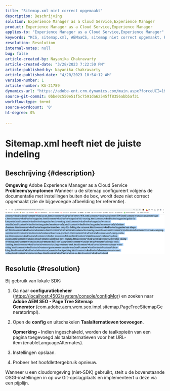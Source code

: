 ```yaml
---
title: "Sitemap.xml niet correct opgemaakt"
description: Beschrijving
solution: Experience Manager as a Cloud Service,Experience Manager
product: Experience Manager as a Cloud Service,Experience Manager
applies-to: "Experience Manager as a Cloud Service,Experience Manager"
keywords: "KCS, sitemap.xml, AEMaaCS, sitemap niet correct opgemaakt, Page Tree Sitemap Generator, taal-alternatief"
resolution: Resolution
internal-notes: null
bug: false
article-created-by: Nayanika Chakravarty
article-created-date: "3/28/2023 7:22:50 PM"
article-published-by: Nayanika Chakravarty
article-published-date: "4/20/2023 10:54:12 AM"
version-number: 1
article-number: KA-21789
dynamics-url: "https://adobe-ent.crm.dynamics.com/main.aspx?forceUCI=1&pagetype=entityrecord&etn=knowledgearticle&id=a58337ec-9dcd-ed11-b597-6045bd0065b6"
source-git-commit: 0bbe0c550e51f5c7591da62545ff8356abb5af31
workflow-type: tm+mt
source-wordcount: '0'
ht-degree: 0%

---
```


# Sitemap.xml heeft niet de juiste indeling

## Beschrijving {#description}

<b>Omgeving</b>
Adobe Experience Manager as a Cloud Service
<b>Probleem/symptomen</b>
Wanneer u de sitemap configureert volgens de documentatie met instellingen buiten de box, wordt deze niet correct opgemaakt (zie de bijgevoegde afbeelding ter referentie).

![](assets/___3ee61370-b4d7-ed11-a7c7-6045bd006704___.png)


## Resolutie {#resolution}


Bij gebruik van lokale SDK:

1. Ga naar <b>configuratiebeheer</b> ([https://localhost:4502/system/console/configMgr](http://localhost:4502/system/console/configMgr%29 "Koppeling volgen")) en zoeken naar <b>Adobe AEM SEO - Page Tree Sitemap Generator</b> (com.adobe.aem.wcm.seo.impl.sitemap.PageTreeSitemapGeneratorImpl).


2. Open de <b>config</b> en uitschakelen <b>Taalalternatieven toevoegen</b>.



   <b>Opmerking - </b>Indien ingeschakeld, worden de taalkopieën van een pagina toegevoegd als taalalternatieven voor het URL-item<b> </b>(enableLanguageAlternates).


3. Instellingen opslaan.


4. Probeer het hoofdlettergebruik opnieuw.


Wanneer u een cloudomgeving (niet-SDK) gebruikt, stelt u de bovenstaande OSGI-instellingen in op uw Git-opslagplaats en implementeert u deze via een pijplijn.
